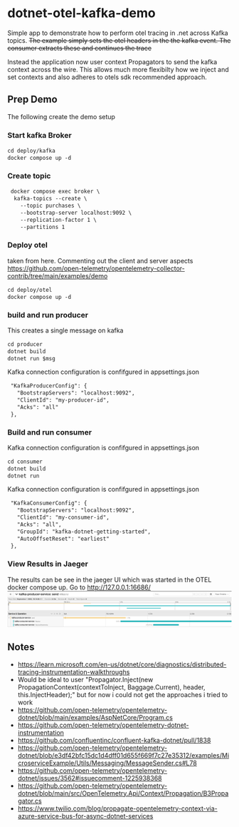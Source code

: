 # dotnet-otel-kafka-demo
Simple app to demonstrate how to perform otel tracing in .net across Kafka topics. ~~The example simply sets the otel headers in the the kafka event. The consumer extracts these and continues the trace~~ 


Instead the application now user context Propagators to send the kafka context across the wire. This allows much more flexibilty how we  inject and set contexts and also adheres to otels sdk recommended approach. 


## Prep Demo
The following create the demo setup 
 
### Start  kafka Broker 
```
cd deploy/kafka 
docker compose up -d 
```
### Create topic 
```
 docker compose exec broker \
  kafka-topics --create \
    --topic purchases \
    --bootstrap-server localhost:9092 \
    --replication-factor 1 \
    --partitions 1 
```

### Deploy otel 
taken from here. Commenting out the client and server aspects 
https://github.com/open-telemetry/opentelemetry-collector-contrib/tree/main/examples/demo 
```
cd deploy/otel 
docker compose up -d 
```


### build and run producer
This creates a single message on kafka 
```
cd producer 
dotnet build
dotnet run $msg
```
Kafka connection configuration is confifgured in appsettings.json
 ```
  "KafkaProducerConfig": {
    "BootstrapServers": "localhost:9092",
    "ClientId": "my-producer-id",
    "Acks": "all"
  },
```
### Build and run consumer
Kafka connection configuration is confifgured in appsettings.json 
 ```
cd consumer 
dotnet build
dotnet run 
```

Kafka connection configuration is confifgured in appsettings.json
 ```
  "KafkaConsumerConfig": {
    "BootstrapServers": "localhost:9092",
    "ClientId": "my-consumer-id",
    "Acks": "all",
    "GroupId": "kafka-dotnet-getting-started",
    "AutoOffsetReset": "earliest"
  },
```

### View Results in Jaeger 
The results can be see in the jaeger UI which was started in the OTEL docker compose up. Go to http://127.0.0.1:16686/
![Screenshot of a comment on a GitHub issue showing an image, added in the Markdown, of an Octocat smiling and raising a tentacle.](./assets/jaeger.png)



## Notes 
* https://learn.microsoft.com/en-us/dotnet/core/diagnostics/distributed-tracing-instrumentation-walkthroughs
* Would be ideal to user "Propagator.Inject(new PropagationContext(contextToInject, Baggage.Current), header, this.InjectHeader);" but for now i could not get the approaches i tried to work
* https://github.com/open-telemetry/opentelemetry-dotnet/blob/main/examples/AspNetCore/Program.cs
* https://github.com/open-telemetry/opentelemetry-dotnet-instrumentation 
* https://github.com/confluentinc/confluent-kafka-dotnet/pull/1838
* https://github.com/open-telemetry/opentelemetry-dotnet/blob/e3df42bfc15dc1d4dff01d655f669f7c27e35312/examples/MicroserviceExample/Utils/Messaging/MessageSender.cs#L78
* https://github.com/open-telemetry/opentelemetry-dotnet/issues/3562#issuecomment-1225938368
* https://github.com/open-telemetry/opentelemetry-dotnet/blob/main/src/OpenTelemetry.Api/Context/Propagation/B3Propagator.cs
* https://www.twilio.com/blog/propagate-opentelemetry-context-via-azure-service-bus-for-async-dotnet-services